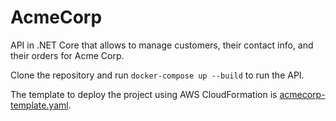 # AcmeCorp

API in .NET Core that allows to manage customers, their contact info, and their orders for Acme Corp.

Clone the repository and run ```docker-compose up --build``` to run the API.

The template to deploy the project using AWS CloudFormation is [acmecorp-template.yaml](https://github.com/alvarogarcia125/AcmeCorp/blob/master/AcmeCorp.Infrastructure/Deploy/acmecorp-template.yaml).
